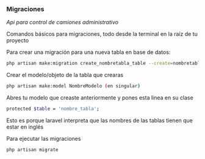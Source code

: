 
### **Migraciones**

*Api para control de camiones administrativo*

Comandos básicos para migraciones, todo desde la terminal en la raíz de tu proyecto

Para crear una migración para una nueva tabla en base de datos:
```bash
php artisan make:migration create_nombretabla_table --create=nombretabla
```

Crear el modelo/objeto de la tabla que crearas
```bash
php artisan make:model NombreModelo (en singular)
```

Abres tu modelo que creaste anteriormente y pones esta linea en su clase
```bash
protected $table = 'nombre_tabla';
```
Esto es porque laravel interpreta que las nombres de las tablas tienen que estar en inglés

Para ejecutar las migraciones
```bash
php artisan migrate
```